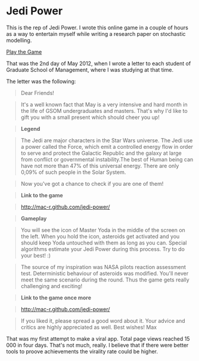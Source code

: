 # Jedi Power

This is the rep of Jedi Power. I wrote this online game in a couple of hours as a way to entertain myself while writing a research paper on stochastic modelling.

[Play the Game](http://mac-r.github.com/jedi-power/ "Jedi Power")

That was the 2nd day of May 2012, when I wrote a letter to each student of Graduate School of Management, where I was studying at that time.

The letter was the following:

>Dear Friends!

>It's a well known fact that May is a very intensive and hard month in the life of GSOM undergraduates and masters. That's why I'd like to gift you with a small present which should cheer you up!

>**Legend**

>The Jedi are major characters in the Star Wars universe. The Jedi use a power called the Force, which emit a controlled energy flow in order to serve and protect the Galactic Republic and the galaxy at large from conflict or governmental instability.The best of Human being can have not more than 47% of this universal energy. There are only 0,09% of such people in the Solar System.

>Now you've got a chance to check if you are one of them!

>**Link to the game**

>http://mac-r.github.com/jedi-power/

>**Gameplay**

>You will see the icon of Master Yoda in the middle of the screen on the left. When you hold the icon, asteroids get activated and you should keep Yoda untouched with them as long as you can. Special algorithms estimate your Jedi Power during this process. Try to do your best! :)

>The source of my inspiration was NASA pilots reaction assessment test. Deterministic behaviour of asteroids was modified. You'll never meet the same scenario during the round. Thus the game gets really challenging and exciting!

>**Link to the game once more**

>http://mac-r.github.com/jedi-power/

>If you liked it, please spread a good word about it. Your advice and critics are highly appreciated as well.
>Best wishes!
>Max

That was my first attempt to make a viral app. Total page views reached 15 000 in four days. That's not much, really. I believe that if there were better tools to proove achievements the virality rate could be higher. 
